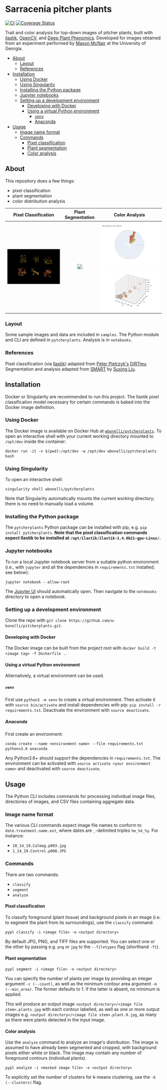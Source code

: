 # Sarracenia pitcher plants

[![CI](https://github.com/w-bonelli/pytcherplants/actions/workflows/ci.yaml/badge.svg)](https://github.com/w-bonelli/pytcherplants/actions/workflows/ci.yaml)
[![Coverage Status](https://coveralls.io/repos/github/w-bonelli/pytcherplants/badge.svg?branch=main)](https://coveralls.io/github/w-bonelli/pytcherplants?branch=main)


Trait and color analysis for top-down images of pitcher plants, built with [ilastik](https://www.ilastik.org/), [OpenCV](https://github.com/opencv/opencv-python), and [Deep Plant Phenomics](https://github.com/p2irc/deepplantphenomics). Developed for images obtained from an experiment performed by [Mason McNair](https://github.com/mmcnair91) at the University of Georgia.

<!-- START doctoc generated TOC please keep comment here to allow auto update -->
<!-- DON'T EDIT THIS SECTION, INSTEAD RE-RUN doctoc TO UPDATE -->


- [About](#about)
  - [Layout](#layout)
  - [References](#references)
- [Installation](#installation)
  - [Using Docker](#using-docker)
  - [Using Singularity](#using-singularity)
  - [Installing the Python package](#installing-the-python-package)
  - [Jupyter notebooks](#jupyter-notebooks)
  - [Setting up a development environment](#setting-up-a-development-environment)
    - [Developing with Docker](#developing-with-docker)
    - [Using a virtual Python environment](#using-a-virtual-python-environment)
      - [`venv`](#venv)
      - [Anaconda](#anaconda)
- [Usage](#usage)
  - [Image name format](#image-name-format)
  - [Commands](#commands)
    - [Pixel classification](#pixel-classification)
    - [Plant segmentation](#plant-segmentation)
    - [Color analysis](#color-analysis)

<!-- END doctoc generated TOC please keep comment here to allow auto update -->

## About

This repository does a few things:

- pixel classification
- plant segmentation
- color distribution analysis

| Pixel Classification | Plant Segmentation             |            Color Analysis             | 
|:----------------------------:|:----------------------------:|:-------------------------------------:|
| ![](samples/groups/1_14_19.10_30_20.5V4B3121.masked.jpg) | ![](media/cont.png)  | ![](media/rad.png) ![](media/rgb.png) |

### Layout

Some sample images and data are included in `samples`. The Python module and CLI are defined in `pytcherplants`. Analysis is in `notebooks`.

### References

Pixel classification (via [Ilastik](https://www.ilastik.org/)) adapted from [Peter Pietrzyk's](https://github.com/PeterPieGH) [DIRTmu](https://github.com/Computational-Plant-Science/DIRTmu). Segmentation and analysis adapted from [SMART](https://github.com/Computational-Plant-Science/SMART) by [Suxing Liu](https://github.com/lsx1980).

## Installation

Docker or Singularity are recommended to run this project. The Ilastik pixel classification model necessary for certain commands is baked into the Docker image definition.

### Using Docker

The Docker image is available on Docker Hub at [`wbonelli/pytcherplants`](https://hub.docker.com/r/wbonelli/pytcherplants). To open an interactive shell with your current working directory mounted to `/opt/dev` inside the container:

```shell
docker run -it -v $(pwd):/opt/dev -w /opt/dev wbonelli/pytcherplants bash
```

### Using Singularity

To open an interactive shell:

```shell
singularity shell wbonelli/pytcherplants
```

Note that Singularity automatically mounts the current working directory; there is no need to manually load a volume.

### Installing the Python package

The `pytcherplants` Python package can be installed with pip, e.g. `pip install pytcherplants`. **Note that the pixel classification commands expect Ilastik to be installed at `/opt/ilastik/ilastik-1.4.0b21-gpu-Linux/`.**

### Jupyter notebooks

To run a local Jupyter notebook server from a suitable python environment (i.e., with `jupyter` and all the dependencies in `requirements.txt` installed; see below):

```shell
jupyter notebook --allow-root
```

The [Jupyter UI](https://jupyter.org/documentation) should automatically open. Then navigate to the `notebooks` directory to open a notebook.

### Setting up a development environment

Clone the repo with `git clone https://github.com/w-bonelli/pitcherplants.git`. 

#### Developing with Docker

The Docker image can be built from the project root with `docker build -t <image tag> -f Dockerfile .`.

#### Using a virtual Python environment

Alternatively, a virtual environment can be used.

##### `venv`

First use `python3 -m venv` to create a virtual environment. Then activate it with `source bin/activate` and install dependencies with pip: `pip install -r requirements.txt`. Deactivate the environment with `source deactivate`.

##### Anaconda

First create an environment:

```shell
conda create --name <environment name> --file requirements.txt python=3.8 anaconda
```

Any Python3.6+ should support the dependencies in `requirements.txt`. The environment can be activated with `source activate <your environment name>` and deactivated with `source deactivate`.

## Usage

The Python CLI includes commands for processing individual image files, directories of images, and CSV files containing aggregate data.

### Image name format

The various CLI commands expect image file names to conform to `date.treatment.name.ext`, where dates are `_`-delimited triples `%m_%d_%y`. For instance:

- `10_14_19.Calmag.p003.jpg`
- `1_14_19.Control.p008.JPG`

### Commands

There are two commands:

- `classify`
- `segment`
- `analyze`

#### Pixel classification

To classify foreground (plant tissue) and background pixels in an image (i.e. to segment the plant from its surroundings), use the `classify` command:

```shell
pypl classify -i <image file> -o <output directory>
```

By default JPG, PNG, and TIFF files are supported. You can select one or the other by passing e.g. `png` or `jpg` to the `--filetypes` flag (shorthand `-ft`).

#### Plant segmentation

```shell
pypl segment -i <image file> -o <output directory>
```

You can specify the number of plants per image by providing an integer argument `-c (--count)`, as well as the minimum contour area argument `-m (--min_area)`. The former defaults to 1. If the latter is absent, no minimum is applied.

This will produce an output image `<output directory>/<image file stem>.plants.jpg` with each contour labelled, as well as one or more output images e.g. `<output directory>/<image file stem>.plant.0.jpg`, as many as there were plants detected in the input image.

#### Color analysis

Use the `analyze` command to analyze an image's distribution. The image is assumed to have already been segmented and cropped, with background pixels either white or black. The image may contain any number of foreground contours (individual plants).

```shell
pypl analyze -i <masked image file> -o <output directory>
```

To explicitly set the number of clusters for k-means clustering, use the `-k (--clusters)` flag.

